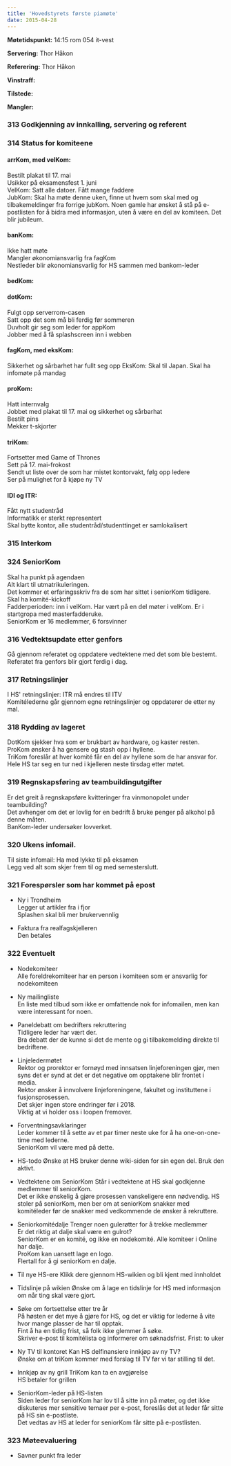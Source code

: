 ```yaml
---
title: 'Hovedstyrets første piamøte'
date: 2015-04-28
---
```


**Møtetidspunkt:** 14:15 rom 054 it-vest

**Servering:** Thor Håkon

**Referering:**  Thor Håkon

**Vinstraff:**  

**Tilstede:**  

**Mangler:**    

### 313 Godkjenning av innkalling, servering og referent   


### 314 Status for komiteene

#### arrKom, med velKom:  
Bestilt plakat til 17. mai  
Usikker på eksamensfest 1. juni  
VelKom: Satt alle datoer. Fått mange faddere   
JubKom: Skal ha møte denne uken, finne ut hvem som skal med og tilbakemeldinger fra forrige jubKom. Noen gamle har ønsket å stå på e-postlisten for å bidra med informasjon, uten å være en del av komiteen. Det blir jubileum.
	
#### banKom:   
Ikke hatt møte  
Mangler økonomiansvarlig fra fagKom  
Nestleder blir økonomiansvarlig for HS sammen med bankom-leder  

#### bedKom:   

#### dotKom:   
Fulgt opp serverrom-casen  
Satt opp det som må bli ferdig før sommeren  
Duvholt gir seg som leder for appKom  
Jobber med å få splashscreen inn i webben  

#### fagKom, med eksKom:    
Sikkerhet og sårbarhet har fullt seg opp
EksKom: Skal til Japan. Skal ha infomøte på mandag


#### proKom:    
Hatt internvalg  
Jobbet med plakat til 17. mai og sikkerhet og sårbarhat  
Bestilt pins  
Mekker t-skjorter  


#### triKom:   
Fortsetter med Game of Thrones  
Sett på 17. mai-frokost  
Sendt ut liste over de som har mistet kontorvakt, følg opp ledere  
Ser på mulighet for å kjøpe ny TV  
  

#### IDI og ITR:    
Fått nytt studentråd  
Informatikk er sterkt representert  
Skal bytte kontor, alle studentråd/studenttinget er samlokalisert  

### 315 Interkom   

### 324 SeniorKom  
Skal ha punkt på agendaen  
Alt klart til utmatrikuleringen.  
Det kommer et erfaringsskriv fra de som har sittet i seniorKom tidligere.  
Skal ha komité-kickoff  
Fadderperioden: inn i velKom. Har vært på en del møter i velKom. Er i startgropa med masterfadderuke.  
SeniorKom er 16 medlemmer, 6 forsvinner  

### 316 Vedtektsupdate etter genfors  
Gå gjennom referatet og oppdatere vedtektene med det som ble bestemt.  
Referatet fra genfors blir gjort ferdig i dag.  

### 317 Retningslinjer  
I HS' retningslinjer: ITR må endres til ITV  
Komitélederne går gjennom egne retningslinjer og oppdaterer de etter ny mal.  

### 318 Rydding av lageret  
DotKom sjekker hva som er brukbart av hardware, og kaster resten.  
ProKom ønsker å ha gensere og stash opp i hyllene.  
TriKom foreslår at hver komité får en del av hyllene som de har ansvar for.  
Hele HS tar seg en tur ned i kjelleren neste tirsdag etter møtet.  

### 319 Regnskapsføring av teambuildingutgifter  
Er det greit å regnskapsføre kvitteringer fra vinmonopolet under teambuilding?  
Det avhenger om det er lovlig for en bedrift å bruke penger på alkohol på denne måten.  
BanKom-leder undersøker lovverket.  

### 320 Ukens infomail.  
Til siste infomail: Ha med lykke til på eksamen  
Legg ved alt som skjer frem til og med semesterslutt.   

### 321 Forespørsler som har kommet på epost  
* Ny i Trondheim  
Legger ut artikler fra i fjor  
Splashen skal bli mer brukervennlig  

* Faktura fra realfagskjelleren  
Den betales  

### 322 Eventuelt  
* Nodekomiteer  
Alle foreldrekomiteer har en person i komiteen som er ansvarlig for nodekomiteen  

* Ny mailingliste  
En liste med tilbud som ikke er omfattende nok for infomailen, men kan være interessant for noen.  

* Paneldebatt om bedrifters rekruttering  
Tidligere leder har vært der.  
Bra debatt der de kunne si det de mente og gi tilbakemelding direkte til bedriftene.  

* Linjeledermøtet  
Rektor og prorektor er fornøyd med innsatsen linjeforeningen gjør, men syns det er synd at det er det negative om opptakene blir frontet i media.  
Rektor ønsker å innvolvere linjeforeningene, fakultet og instituttene i fusjonsprosessen.  
Det skjer ingen store endringer før i 2018.  
Viktig at vi holder oss i loopen fremover.  

* Forventningsavklaringer  
Leder kommer til å sette av et par timer neste uke for å ha one-on-one-time med lederne.  
SeniorKom vil være med på dette.  

* HS-todo
Ønske at HS bruker denne wiki-siden for sin egen del. Bruk den aktivt.  

* Vedtektene om SeniorKom
Står i vedtektene at HS skal godkjenne medlemmer til seniorKom.  
Det er ikke ønskelig å gjøre prosessen vanskeligere enn nødvendig. HS stoler på seniorKom, men ber om at seniorKom snakker med komitéleder før de snakker med vedkommende de ønsker å rekruttere.  

* Seniorkomitédalje
Trenger noen gulerøtter for å trekke medlemmer  
Er det riktig at dalje skal være en gulrot?  
SeniorKom er en komité, og ikke en nodekomité. Alle komiteer i Online har dalje.  
ProKom kan uansett lage en logo.  
Flertall for å gi seniorKom en dalje.  

* Til nye HS-ere
Klikk dere gjennom HS-wikien og bli kjent med innholdet  

* Tidslinje på wikien
Ønske om å lage en tidslinje for HS med informasjon om når ting skal være gjort.   

* Søke om fortsettelse etter tre år  
På høsten er det mye å gjøre for HS, og det er viktig for lederne å vite hvor mange plasser de har til opptak.  
Fint å ha en tidlig frist, så folk ikke glemmer å søke.  
Skriver e-post til komitélista og informerer om søknadsfrist. Frist: to uker  

* Ny TV til kontoret
Kan HS delfinansiere innkjøp av ny TV?  
Ønske om at triKom kommer med forslag til TV før vi tar stilling til det.  

* Innkjøp av ny grill
TriKom kan ta en avgjørelse  
HS betaler for grillen  

* SeniorKom-leder på HS-listen  
Siden leder for seniorKom har lov til å sitte inn på møter, og det ikke diskuteres mer sensitive temaer per e-post, foreslås det at leder får sitte på HS sin e-postliste.  
Det vedtas av HS at leder for seniorKom får sitte på e-postlisten.  

### 323 Møteevaluering    
* Savner punkt fra leder  
